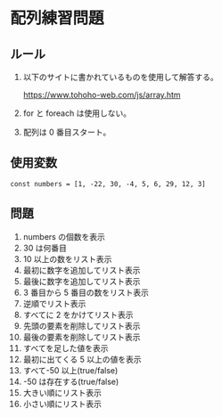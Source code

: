 # 配列練習問題

## ルール

1. 以下のサイトに書かれているものを使用して解答する。

   https://www.tohoho-web.com/js/array.htm

2. for と foreach は使用しない。

3. 配列は 0 番目スタート。

## 使用変数

`const numbers = [1, -22, 30, -4, 5, 6, 29, 12, 3]`

## 問題

1. numbers の個数を表示
2. 30 は何番目
3. 10 以上の数をリスト表示
4. 最初に数字を追加してリスト表示
5. 最後に数字を追加してリスト表示
6. 3 番目から 5 番目の数をリスト表示
7. 逆順でリスト表示
8. すべてに 2 をかけてリスト表示
9. 先頭の要素を削除してリスト表示
10. 最後の要素を削除してリスト表示
11. すべてを足した値を表示
12. 最初に出てくる 5 以上の値を表示
13. すべて-50 以上(true/false)
14. -50 は存在する(true/false)
15. 大きい順にリスト表示
16. 小さい順にリスト表示

